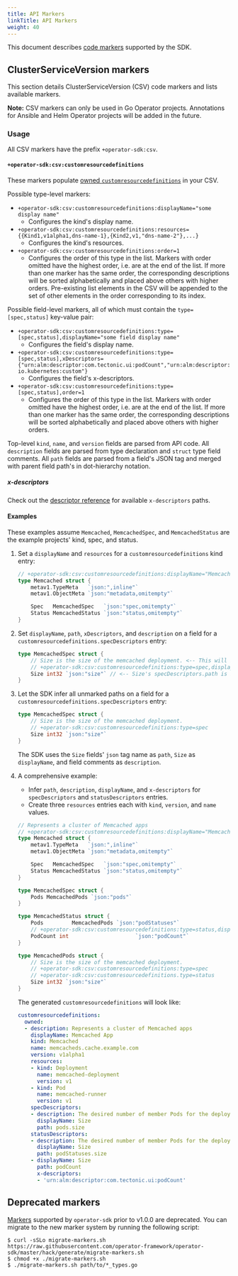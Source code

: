 ```yaml
---
title: API Markers
linkTitle: API Markers
weight: 40
---
```


This document describes [code markers][markers] supported by the SDK.

## ClusterServiceVersion markers

This section details ClusterServiceVersion (CSV) code markers and lists available markers.

**Note:** CSV markers can only be used in Go Operator projects. Annotations for Ansible and Helm Operator projects will be added in the future.

### Usage

All CSV markers have the prefix `+operator-sdk:csv`.

#### `+operator-sdk:csv:customresourcedefinitions`

These markers populate [owned `customresourcedefinitions`][csv-crds] in your CSV.

Possible type-level markers:
- `+operator-sdk:csv:customresourcedefinitions:displayName="some display name"`
	- Configures the kind's display name.
- `+operator-sdk:csv:customresourcedefinitions:resources={{Kind1,v1alpha1,dns-name-1},{Kind2,v1,"dns-name-2"},...}`
	- Configures the kind's resources.
- `+operator-sdk:csv:customresourcedefinitions:order=1`
	- Configures the order of this type in the list. Markers with order omitted have the highest order, i.e. are at the end of the list. If more than one marker has the same order, the corresponding descriptions will be sorted alphabetically and placed above others with higher orders. Pre-existing list elements in the CSV will be appended to the set of other elements in the order corresponding to its index.

Possible field-level markers, all of which must contain the `type=[spec,status]` key-value pair:
- `+operator-sdk:csv:customresourcedefinitions:type=[spec,status],displayName="some field display name"`
	- Configures the field's display name.
- `+operator-sdk:csv:customresourcedefinitions:type=[spec,status],xDescriptors={"urn:alm:descriptor:com.tectonic.ui:podCount","urn:alm:descriptor:io.kubernetes:custom"}`
	- Configures the field's x-descriptors.
- `+operator-sdk:csv:customresourcedefinitions:type=[spec,status],order=1`
	- Configures the order of this type in the list. Markers with order omitted have the highest order, i.e. are at the end of the list. If more than one marker has the same order, the corresponding descriptions will be sorted alphabetically and placed above others with higher orders.

Top-level `kind`, `name`, and `version` fields are parsed from API code.
All `description` fields are parsed from type declaration and `struct` type field comments.
All `path` fields are parsed from a field's JSON tag and merged with parent
field path's in dot-hierarchy notation.

##### x-descriptors

Check out the [descriptor reference][csv-x-desc] for available `x-descriptors` paths.

#### Examples

These examples assume `Memcached`, `MemcachedSpec`, and `MemcachedStatus` are the example projects' kind, spec, and status.

1. Set a `displayName` and `resources` for a `customresourcedefinitions` kind entry:

	```go
	// +operator-sdk:csv:customresourcedefinitions:displayName="Memcached App",resources={{Pod,v1,memcached-runner},{Deployment,v1,memcached-deployment}}
	type Memcached struct {
		metav1.TypeMeta   `json:",inline"`
		metav1.ObjectMeta `json:"metadata,omitempty"`

		Spec   MemcachedSpec   `json:"spec,omitempty"`
		Status MemcachedStatus `json:"status,omitempty"`
	}
	```

2. Set `displayName`, `path`, `xDescriptors`, and `description` on a field for a `customresourcedefinitions.specDescriptors` entry:

	```go
	type MemcachedSpec struct {
		// Size is the size of the memcached deployment. <-- This will become Size's specDescriptors.description.
		// +operator-sdk:csv:customresourcedefinitions:type=spec,displayName="Number of pods",xDescriptors={"urn:alm:descriptor:com.tectonic.ui:podCount","urn:alm:descriptor:io.kubernetes:custom"}
		Size int32 `json:"size"` // <-- Size's specDescriptors.path is inferred from this JSON tag.
	}
	```

3. Let the SDK infer all unmarked paths on a field for a `customresourcedefinitions.specDescriptors` entry:

	```go
	type MemcachedSpec struct {
		// Size is the size of the memcached deployment.
		// +operator-sdk:csv:customresourcedefinitions:type=spec
		Size int32 `json:"size"`
	}
	```

	The SDK uses the `Size` fields' `json` tag name as `path`, `Size` as `displayName`, and field comments as `description`.

4. A comprehensive example:
	- Infer `path`, `description`, `displayName`, and `x-descriptors` for `specDescriptors` and `statusDescriptors` entries.
	- Create three `resources` entries each with `kind`, `version`, and `name` values.

	```go
	// Represents a cluster of Memcached apps
	// +operator-sdk:csv:customresourcedefinitions:displayName="Memcached App",resources={{Pod,v1,memcached-runner},{Deployment,v1,memcached-deployment}}
	type Memcached struct {
		metav1.TypeMeta   `json:",inline"`
		metav1.ObjectMeta `json:"metadata,omitempty"`

		Spec   MemcachedSpec   `json:"spec,omitempty"`
		Status MemcachedStatus `json:"status,omitempty"`
	}

	type MemcachedSpec struct {
		Pods MemcachedPods `json:"pods"`
	}

	type MemcachedStatus struct {
		Pods 		 MemcachedPods `json:"podStatuses"`
		// +operator-sdk:csv:customresourcedefinitions:type=status,displayName="Pod Count",xDescriptors="urn:alm:descriptor:com.tectonic.ui:podCount"
		PodCount int 					 `json:"podCount"`
	}

	type MemcachedPods struct {
		// Size is the size of the memcached deployment.
		// +operator-sdk:csv:customresourcedefinitions:type=spec
		// +operator-sdk:csv:customresourcedefinitions.type=status
		Size int32 `json:"size"`
	}
	```

	The generated `customresourcedefinitions` will look like:

	```yaml
	customresourcedefinitions:
	  owned:
	  - description: Represents a cluster of Memcached apps
	    displayName: Memcached App
	    kind: Memcached
	    name: memcacheds.cache.example.com
	    version: v1alpha1
	    resources:
	    - kind: Deployment
	      name: memcached-deployment
	      version: v1
	    - kind: Pod
	      name: memcached-runner
	      version: v1
	    specDescriptors:
	    - description: The desired number of member Pods for the deployment.
	      displayName: Size
	      path: pods.size
	    statusDescriptors:
	    - description: The desired number of member Pods for the deployment.
	      displayName: Size
	      path: podStatuses.size
	    - displayName: Size
	      path: podCount
	      x-descriptors:
	      - 'urn:alm:descriptor:com.tectonic.ui:podCount'
	```


## Deprecated markers

[Markers][deprecated-markers] supported by `operator-sdk` prior to v1.0.0 are deprecated.
You can migrate to the new marker system by running the following script:

```console
$ curl -sSLo migrate-markers.sh https://raw.githubusercontent.com/operator-framework/operator-sdk/master/hack/generate/migrate-markers.sh
$ chmod +x ./migrate-markers.sh
$ ./migrate-markers.sh path/to/*_types.go
```


[markers]:https://pkg.go.dev/sigs.k8s.io/controller-tools/pkg/markers
[cli-gen-kustomize-manifests]:/docs/cli/operator-sdk_generate_kustomize_manifests
[csv-x-desc]:https://github.com/openshift/console/blob/master/frontend/packages/operator-lifecycle-manager/src/components/descriptors/reference/reference.md
[csv-spec]:https://github.com/operator-framework/operator-lifecycle-manager/blob/e0eea22/doc/design/building-your-csv.md
[csv-crds]:https://github.com/operator-framework/operator-lifecycle-manager/blob/master/doc/design/building-your-csv.md#your-custom-resource-definitions
[deprecated-markers]:https://v0-19-x.sdk.operatorframework.io/docs/golang/references/markers/
